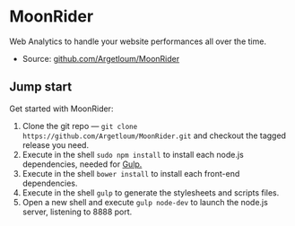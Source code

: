 # MoonRider

Web Analytics to handle your website performances all over the time.

* Source: [github.com/Argetloum/MoonRider](https://github.com/Argetloum/MoonRider)


## Jump start

Get started with MoonRider:

1. Clone the git repo — `git clone https://github.com/Argetloum/MoonRider.git` and checkout the tagged release you need.
2. Execute in the shell `sudo npm install` to install each node.js dependencies, needed for [Gulp.](http://gulpjs.com/)
3. Execute in the shell `bower install` to install each front-end dependencies.
4. Execute in the shell `gulp` to generate the stylesheets and scripts files.
5. Open a new shell and execute `gulp node-dev` to launch the node.js server, listening to 8888 port.